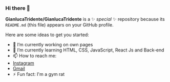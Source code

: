 ### Hi there 👋


**GianlucaTridente/GianlucaTridente** is a ✨ _special_ ✨ repository because its `README.md` (this file) appears on your GitHub profile.

Here are some ideas to get you started:

- 🔭 I’m currently working on own pages
- 🌱 I’m currently learning HTML, CSS, JavaScript, React Js and Back-end
- 📫 How to reach me:
- [Instagram](https://www.instagram.com/gianlucatridente/)
- [Gmail](tridentegianluca@gmail.com)
- ⚡ Fun fact: I'm a gym rat

